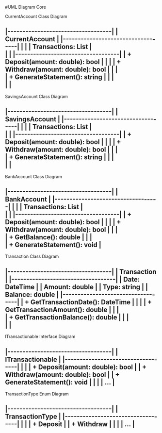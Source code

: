#UML Diagram Core

CurrentAccount Class Diagram

|-----------------------------------|
|           CurrentAccount          |
|-----------------------------------|
|                                   |
|   Transactions: List<Transaction> |  
|                                   |
|-----------------------------------|
| + Deposit(amount: double): bool   |
|                                   |
| + Withdraw(amount: double): bool  |
|                                   |  
| + GenerateStatement(): string     | 
|                                   |   
|                                   |
-------------------------------------

SavingsAccount Class Diagram


|-----------------------------------|
|          SavingsAccount           |
|-----------------------------------|
|                                   |
|   Transactions: List<Transaction> |  
|                                   |
|-----------------------------------|
| + Deposit(amount: double): bool   |
|                                   |
| + Withdraw(amount: double): bool  |
|                                   |  
| + GenerateStatement(): string     | 
|                                   |   
|                                   |
-------------------------------------


BankAccount Class Diagram

|-----------------------------------|
|           BankAccount             |
|-----------------------------------|
|                                   |
|   Transactions: List<Transaction> |  
|                                   |
|-----------------------------------|
| + Deposit(amount: double): bool   |
|                                   |
| + Withdraw(amount: double): bool  |
|                                   |  
| + GetBalance(): double            | 
|                                   |   
| + GenerateStatement(): void       |
-------------------------------------

Transaction Class Diagram

|-----------------------------------|
|          Transaction              |
|-----------------------------------|
|    Date: DateTime                 |
|    Amount: double                 |
|    Type: string                   |
|    Balance: double                |
|-----------------------------------|
| + GetTransactionDate(): DateTime  |
|                                   |
| + GetTransactionAmount(): double  |
|                                   |  
| + GetTransactionBalance(): double | 
|                                   |   
|                                   |
-------------------------------------

ITransactionable Interface Diagram

|-----------------------------------|
|        ITransactionable           |
|-----------------------------------|
|                                   |
| + Deposit(amount: double): bool   |
| + Withdraw(amount: double): bool  |
| + GenerateStatement(): void       |
|                                   |
|               ...                 |
-------------------------------------

TransactionType Enum Diagram


|-----------------------------------|
|        TransactionType            |
|-----------------------------------|
|                                   |
| + Deposit                         |
| + Withdraw                        |
|                                   |
|               ...                 |
-------------------------------------
